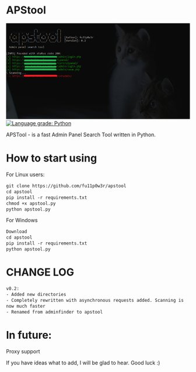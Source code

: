 # APStool
![alt text](screenshot.png "APS screenshot")​
[![Language grade: Python](https://img.shields.io/lgtm/grade/python/g/fu11p0w3r/apstool.svg?logo=lgtm&logoWidth=18)](https://lgtm.com/projects/g/fu11p0w3r/apstool/context:python)

APSTool - is a fast Admin Panel Search Tool written in Python.
# How to start using
For Linux users:
```
git clone https://github.com/fu11p0w3r/apstool
cd apstool
pip install -r requirements.txt
chmod +x apstool.py
python apstool.py
```
For Windows
```
Download
cd apstool
pip install -r requirements.txt
python apstool.py

```

# CHANGE LOG
```
v0.2:
- Added new directories
- Completely rewritten with asynchronous requests added. Scanning is now much faster
- Renamed from adminfinder to apstool
```

# In future:
Proxy support

If you have ideas what to add, I will be glad to hear.
Good luck :)
